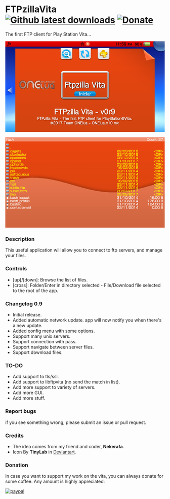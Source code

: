 # FTPzillaVita [![Github latest downloads](https://img.shields.io/github/downloads/DavisDev/FtpzillaVita/total.svg)](https://github.com/DavisDev/FtpzillaVita/releases/latest) [![Donate](https://img.shields.io/badge/Donate-PayPal-green.svg)](https://www.paypal.com/cgi-bin/webscr?cmd=_s-xclick&hosted_button_id=XJRPVP6VRHHNQ)

The first FTP client for Play Station Vita...

![header](preview_1.png)

![header](preview_2.png)

### Description ###
This useful application will allow you to connect to ftp servers, and manage your files.

### Controls ###
- [up]/[down]: Browse the list of files.
- [cross]: Folder/Enter in directory selected - File/Download file selected to the root of the app.

### Changelog 0.9 ###
- Initial release.
- Added automatic network update. app will now notify you when there's a new update.
- Added config menu with some options.
- Support many unix servers.
- Support connection with pass.
- Support navigate between server files.
- Support download files.

### TO-DO ###
- Add support to tls/ssl.
- Add support to libftpvita (no send the match in list).
- Add more support to variety of servers.
- Add more GUI.
- Add more stuff.

### Report bugs ###
if you see something wrong, please submit an issue or pull request.

### Credits ###
- The idea comes from my friend and coder, **Nekerafa**.
- Icon By **TinyLab** in [Deviantart](http://tinylab.deviantart.com/art/Filezilla-Icon-510586622).

### Donation ###
In case you want to support my work on the vita, you can always donate for some coffee. Any amount is highly appreciated:

[![paypal](https://www.paypalobjects.com/en_US/i/btn/btn_donateCC_LG.gif)](https://www.paypal.com/cgi-bin/webscr?cmd=_s-xclick&hosted_button_id=XJRPVP6VRHHNQ)